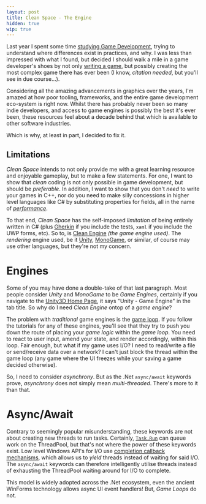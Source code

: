 ```yaml
---
layout: post
title: Clean Space - The Engine
hidden: true
wip: true
---
```


Last year I spent some time [studying Game Development](http://blog.devbot.net/industry/), trying to understand where differences exist in practices, and why. I was less than impressed with what I found, but decided I should walk a mile in a game developer's shoes by not only [writing a game](http://blog.devbot.net/tag/clean-space/), but possibly creating the most complex game there has ever been (I know, _citation needed_, but you'll see in due course...).

Considering all the amazing advancements in graphics over the years, I'm amazed at how poor tooling, frameworks, and the entire game development eco-system is right now. Whilst there has probably never been so many indie developers, and access to game engines is possibly the best it's ever been, these resources feel about a decade behind that which is available to other software industries.

Which is why, at least in part, I decided to fix it.

## Limitations

_Clean Space_ intends to not only provide me with a great learning resource and enjoyable gameplay, but to make a few statements. For one, I want to show that _clean_ coding is not only possible in game development, but should be _preferable_. In addition, I want to show that you don't _need_ to write your games in C++, nor do you need to make silly concessions in higher level languages like C# by substituting properties for fields, all in the name of [_performance_](http://web.ageofascent.com/asp-net-core-exeeds-1-15-million-requests-12-6-gbps/).

To that end, _Clean Space_ has the self-imposed _limitation_ of being entirely written in C# (plus [Gherkin](https://github.com/cucumber/cucumber/wiki/Gherkin) if you include the tests, `xaml` if you include the UWP forms, etc). So to, is [Clean Engine](https://github.com/clean-development/engine) _(the game engine used)_. The _rendering_ engine used, be it [Unity](https://unity3d.com/), [MonoGame](http://www.monogame.net/), or similar, of course may use other languages, but they're not my concern.

# Engines

Some of you may have done a double-take of that last paragraph. Most people consider _Unity_ and _MonoGame_ to be _Game Engines_, certainly if you navigate to the [Unity3D Home Page](https://unity3d.com/), it says "Unity - Game Engine" in the tab title. So why do I need _Clean Engine_ ontop of a _game engine_? 

The problem with _traditional_ game engines is the [game loop](http://gameprogrammingpatterns.com/game-loop.html). If you follow the tutorials for any of these engines, you'll see that they try to push you down the route of placing your _game logic_ within the _game loop_. You need to react to user input, amend your state, and render accordingly, within this loop. Fair enough, but what if my game uses I/O? I need to read/write a file or send/receive data over a network? I can't just block the thread within the game loop (any game where the UI freezes while your saving a game decided otherwise).

So, I need to consider _asynchrony_. But as the .Net `async/await` keywords prove, _asynchrony_ does not simply mean _multi-threaded_. There's more to it than that.

# Async/Await

Contrary to seemingly popular misunderstanding, these keywords are not about creating new threads to run tasks. Certainly, [`Task.Run`](https://msdn.microsoft.com/en-us/library/system.threading.tasks.task.run(v=vs.110).aspx) can queue work on the ThreadPool, but that's not where the power of these keywords exist. Low level Windows API's for I/O use [completion callback mechanisms](https://msdn.microsoft.com/en-us/library/windows/desktop/ms684124(v=vs.85).aspx), which allows us to _yield_ threads instead of waiting for said I/O. The `async/await` keywords can therefore intelligently utilise threads instead of exhausting the ThreadPool waiting around for I/O to complete.

This model is widely adopted across the .Net ecosystem, even the ancient WinForms technology allows async UI event handlers! But, _Game Loops_ do not.
